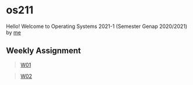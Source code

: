 # os211
Hello! Welcome to Operating Systems 2021-1 (Semester Genap 2020/2021) by [me](https://github.com/alishayb)

## Weekly Assignment
> [W01](w01)

> [W02](W02)
